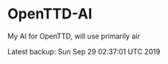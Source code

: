 # OpenTTD-AI
My AI for OpenTTD, will use primarily air

Latest backup: Sun Sep 29 02:37:01 UTC 2019
